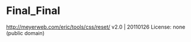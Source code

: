 # Final_Final

http://meyerweb.com/eric/tools/css/reset/ 
   v2.0 | 20110126
   License: none (public domain)
